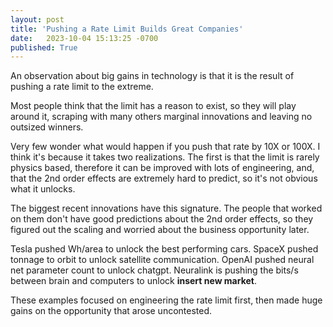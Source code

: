 ```yaml
---
layout: post
title: 'Pushing a Rate Limit Builds Great Companies'
date:   2023-10-04 15:13:25 -0700
published: True 
---
```


An observation about big gains in technology is that it is the result of pushing a rate limit to the extreme. 

Most people think that the limit has a reason to exist, so they will play around it, scraping with many others marginal innovations and leaving no outsized winners. 

Very few wonder what would happen if you push that rate by 10X or 100X. I think it's because it takes two realizations. The first is that the limit is rarely physics based, therefore it can be improved with lots of engineering, and, that the 2nd order effects are extremely hard to predict, so it's not obvious what it unlocks.

The biggest recent innovations have this signature. The people that worked on them don't have good predictions about the 2nd order effects, so they figured out the scaling and worried about the business opportunity later. 

Tesla pushed Wh/area to unlock the best performing cars. SpaceX pushed tonnage to orbit to unlock satellite communication. OpenAI pushed neural net parameter count to unlock chatgpt. Neuralink is pushing the bits/s between brain and computers to unlock __insert new market__. 

These examples focused on engineering the rate limit first, then made huge gains on the opportunity that arose uncontested. 

